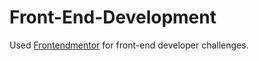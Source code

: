 # Front-End-Development
Used [Frontendmentor](https://www.frontendmentor.io/profile/goldenboyzwonder) for front-end developer challenges.
